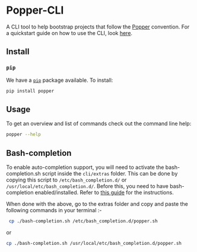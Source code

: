 # Popper-CLI

A CLI tool to help bootstrap projects that follow the
[Popper](https://github.com/systemslab/popper) convention. For a
quickstart guide on how to use the CLI, look
[here](https://popper.readthedocs.io/en/latest/sections/getting_started.html).

## Install

### `pip`

We have a [`pip`](https://pypi.python.org/pypi) package available. To
install:

```bash
pip install popper
```

## Usage

To get an overview and list of commands check out the command line
help:

```bash
popper --help
```

## Bash-completion
To enable auto-completion support, you will need to activate the bash-completion.sh script
inside the `cli/extras` folder. This can be done by copying this script to
`/etc/bash_completion.d/` or `/usr/local/etc/bash_completion.d/`. Before this, you need to
have bash-completion enabled/installed. Refer to [this guide](https://github.com/bobthecow/git-flow-completion/wiki/Install-Bash-git-completion)
for the instructions.

When done with the above,
go to the extras folder and copy and paste the following commands in your terminal :-

```bash
 cp ./bash-completion.sh /etc/bash_completion.d/popper.sh
```

or

```bash
cp ./bash-completion.sh /usr/local/etc/bash_completion.d/popper.sh
```
